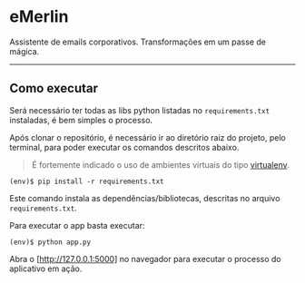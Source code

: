 # eMerlin
Assistente de emails corporativos. Transformações em um passe de mágica.

---
## Como executar

Será necessário ter todas as libs python listadas no `requirements.txt` instaladas, é bem simples o processo.

Após clonar o repositório, é necessário ir ao diretório raiz do projeto, pelo terminal, para poder executar os comandos descritos abaixo.

> É fortemente indicado o uso de ambientes virtuais do tipo [virtualenv](https://virtualenv.pypa.io/en/latest/installation.html).

```
(env)$ pip install -r requirements.txt
```

Este comando instala as dependências/bibliotecas, descritas no arquivo `requirements.txt`.

Para executar o app basta executar:

```
(env)$ python app.py
```

Abra o [http://127.0.0.1:5000] no navegador para executar o processo do aplicativo em ação.